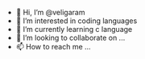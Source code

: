 - 👋 Hi, I’m @veligaram
- 👀 I’m interested in coding languages
- 🌱 I’m currently learning c language
- 💞️ I’m looking to collaborate on ...
- 📫 How to reach me ...

<!---
veligaram/veligaram is a ✨ special ✨ repository because its `README.md` (this file) appears on your GitHub profile.
You can click the Preview link to take a look at your changes.
--->

